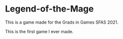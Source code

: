# Legend-of-the-Mage

This is a game made for the Grads in Games SFAS 2021.

This is the first game I ever made.
